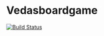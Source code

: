 Vedasboardgame 
==============

[![Build Status](https://travis-ci.org/fbentz/vedasgameboard.png)](https://travis-ci.org/fbentz/vedasgameboard)